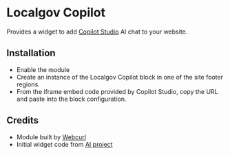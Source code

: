 # Localgov Copilot

Provides a widget to add [Copilot Studio](https://www.microsoft.com/en-us/microsoft-copilot/microsoft-copilot-studio) AI chat to your website.

## Installation
* Enable the module
* Create an instance of the Localgov Copilot block in one of the site footer regions.
* From the iframe embed code provided by Copilot Studio, copy the URL and paste into the block configuration.

## Credits
* Module built by [Webcurl](https://www.webcurl.co.uk)
* Initial widget code from [AI project](https://www.drupal.org/project/ai)
